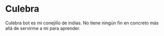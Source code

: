 # Culebra
Culebra bot es mi conejillo de indias. No tiene ningún fin en concreto más allá de servirme a mi para aprender. 
